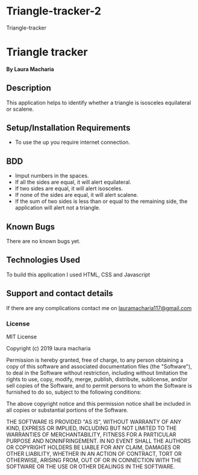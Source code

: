 # Triangle-tracker-2
Triangle-tracker
# Triangle tracker
#### By Laura Macharia
## Description
This application helps to identify whether a triangle is isosceles equilateral or scalene.
## Setup/Installation Requirements
* To use the up you require internet connection.
## BDD
* Imput numbers in the spaces.
* If all the sides are equal, it will alert equilateral.
* If two sides are equal, it will alert isosceles.
* If none of the sides are equal, it will alert scalene.
* If the sum of two sides is less than or equal to the remaining side, the application will alert not a triangle.
## Known Bugs
There are no known bugs yet.
## Technologies Used
To build this application I used HTML, CSS and Javascript
## Support and contact details
If there are any complications contact me on lauramacharia117@gmail.com
### License
MIT License

Copyright (c) 2019 laura macharia

Permission is hereby granted, free of charge, to any person obtaining a copy
of this software and associated documentation files (the "Software"), to deal
in the Software without restriction, including without limitation the rights
to use, copy, modify, merge, publish, distribute, sublicense, and/or sell
copies of the Software, and to permit persons to whom the Software is
furnished to do so, subject to the following conditions:

The above copyright notice and this permission notice shall be included in all
copies or substantial portions of the Software.

THE SOFTWARE IS PROVIDED "AS IS", WITHOUT WARRANTY OF ANY KIND, EXPRESS OR
IMPLIED, INCLUDING BUT NOT LIMITED TO THE WARRANTIES OF MERCHANTABILITY,
FITNESS FOR A PARTICULAR PURPOSE AND NONINFRINGEMENT. IN NO EVENT SHALL THE
AUTHORS OR COPYRIGHT HOLDERS BE LIABLE FOR ANY CLAIM, DAMAGES OR OTHER
LIABILITY, WHETHER IN AN ACTION OF CONTRACT, TORT OR OTHERWISE, ARISING FROM,
OUT OF OR IN CONNECTION WITH THE SOFTWARE OR THE USE OR OTHER DEALINGS IN THE
SOFTWARE. 
  

